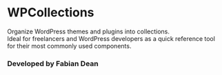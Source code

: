 # WPCollections
Organize WordPress themes and plugins into collections.
<br>
Ideal for freelancers and WordPress developers as a quick reference tool for their most commonly used components.
<br>
### Developed by Fabian Dean
